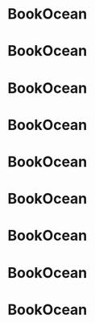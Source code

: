 # BookOcean
# BookOcean
# BookOcean
# BookOcean
# BookOcean
# BookOcean
# BookOcean
# BookOcean
# BookOcean
